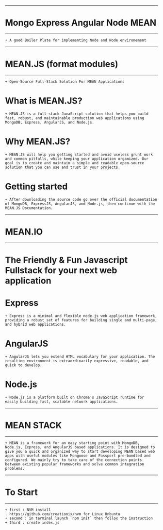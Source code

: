 ------------------------------------------------------
# Mongo Express Angular Node MEAN 
------------------------------------------------------

    + A good Boiler Plate for implementing Node and Node environement

------------------------------------------------------
# MEAN.JS (format modules)
------------------------------------------------------

    + Open-Source Full-Stack Solution For MEAN Applications

# What is MEAN.JS?

    + MEAN.JS is a full-stack JavaScript solution that helps you build fast, robust, and maintainable production web applications using MongoDB, Express, AngularJS, and Node.js.

# Why MEAN.JS?

    + MEAN.JS will help you getting started and avoid useless grunt work and common pitfalls, while keeping your application organized. Our goal is to create and maintain a simple and readable open-source solution that you can use and trust in your projects.

# Getting started

    + After downloading the source code go over the official documentation of MongoDB, ExpressJS, AngularJS, and Node.js, then continue with the MEAN.JS Documentation.


------------------------------------------------------
# MEAN.IO
------------------------------------------------------

# The Friendly & Fun Javascript Fullstack for your next web application

# Express
    + Express is a minimal and flexible node.js web application framework, providing a robust set of features for building single and multi-page, and hybrid web applications.

# AngularJS
    + AngularJS lets you extend HTML vocabulary for your application. The resulting environment is extraordinarily expressive, readable, and quick to develop.

# Node.js
    + Node.js is a platform built on Chrome's JavaScript runtime for easily building fast, scalable network applications.


------------------------------------------------------
# MEAN STACK
------------------------------------------------------

    + MEAN is a framework for an easy starting point with MongoDB, Node.js, Express, and AngularJS based applications. It is designed to give you a quick and organized way to start developing MEAN based web apps with useful modules like Mongoose and Passport pre-bundled and configured. We mainly try to take care of the connection points between existing popular frameworks and solve common integration problems.


------------------------------------------------------
# To Start
------------------------------------------------------
    + first : NVM install
    . https://github.com/creationix/nvm for Linux Unbuntu
    + second : in terminal launch `npm init` then follox the instruction
    + third : create index.js
